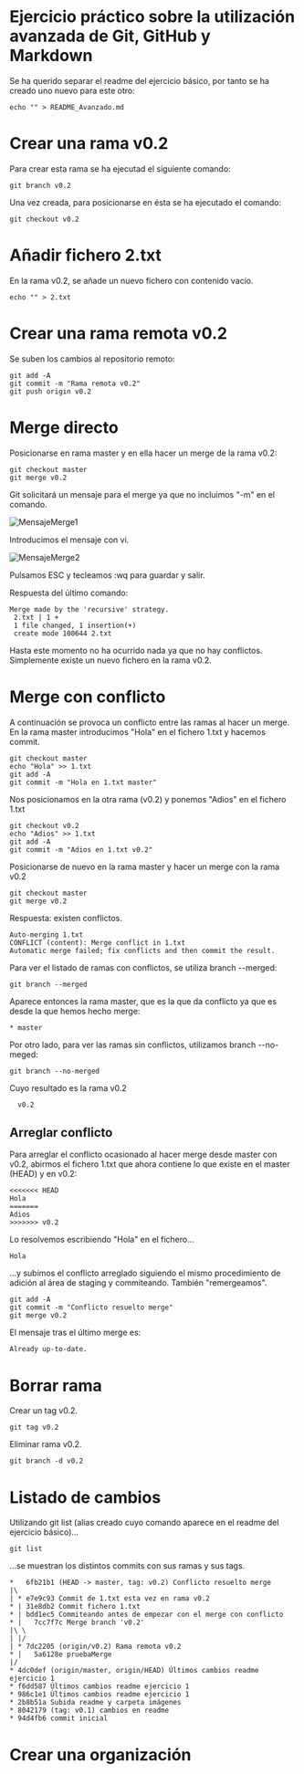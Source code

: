 # Ejercicio práctico sobre la utilización avanzada de Git, GitHub y Markdown

Se ha querido separar el readme del ejercicio básico, por tanto se ha creado uno nuevo para este otro:
```
echo "" > README_Avanzado.md
```

# Crear una rama v0.2
Para crear esta rama se ha ejecutad el siguiente comando:
```Shell
git branch v0.2
```

Una vez creada, para posicionarse en ésta se ha ejecutado el comando:
```Shell
git checkout v0.2
```

# Añadir fichero 2.txt
En la rama v0.2, se añade un nuevo fichero con contenido vacío.
```Shell
echo "" > 2.txt
```

# Crear una rama remota v0.2
Se suben los cambios al repositorio remoto:
```Shell
git add -A
git commit -m "Rama remota v0.2"
git push origin v0.2
```

# Merge directo
Posicionarse en rama master y en ella hacer un merge de la rama v0.2:
```Shell
git checkout master
git merge v0.2
```

Git solicitará un mensaje para el merge ya que no incluimos "-m" en el comando.

![MensajeMerge1](https://github.com/jorgemaza/campusciff/blob/master/img/MergeCaptura.PNG)

Introducimos el mensaje con vi.

![MensajeMerge2](https://github.com/jorgemaza/campusciff/blob/master/img/MergeCaptura2.PNG)

Pulsamos ESC y tecleamos :wq para guardar y salir.

Respuesta del último comando:

```Shell
Merge made by the 'recursive' strategy.
 2.txt | 1 +
 1 file changed, 1 insertion(+)
 create mode 100644 2.txt
```

Hasta este momento no ha ocurrido nada ya que no hay conflictos. Simplemente existe un nuevo fichero en la rama v0.2.

# Merge con conflicto

A continuación se provoca un conflicto entre las ramas al hacer un merge. En la rama master introducimos "Hola" en el fichero 1.txt y hacemos commit.

```Shell
git checkout master
echo "Hola" >> 1.txt
git add -A
git commit -m "Hola en 1.txt master"
```

Nos posicionamos en la otra rama (v0.2) y ponemos "Adios" en el fichero 1.txt

```Shell
git checkout v0.2
echo "Adios" >> 1.txt
git add -A
git commit -m "Adios en 1.txt v0.2"
```

Posicionarse de nuevo en la rama master y hacer un merge con la rama v0.2

```Shell
git checkout master
git merge v0.2
```

Respuesta: existen conflictos.
```Shell
Auto-merging 1.txt
CONFLICT (content): Merge conflict in 1.txt
Automatic merge failed; fix conflicts and then commit the result.
```

Para ver el listado de ramas con conflictos, se utiliza branch --merged:
```Shell
git branch --merged
```

Aparece entonces la rama master, que es la que da conflicto ya que es desde la que hemos hecho merge:
```Shell
* master
```

Por otro lado, para ver las ramas sin conflictos, utilizamos branch --no-meged:
```Shell
git branch --no-merged
```

Cuyo resultado es la rama v0.2
```Shell
  v0.2
```

## Arreglar conflicto
Para arreglar el conflicto ocasionado al hacer merge desde master con v0.2, abirmos el fichero 1.txt que ahora contiene lo que existe en el master (HEAD) y en v0.2:
```Shell
<<<<<<< HEAD
Hola
=======
Adios
>>>>>>> v0.2
```
Lo resolvemos escribiendo "Hola" en el fichero...
```Shell
Hola
```

...y subimos el conflicto arreglado siguiendo el mismo procedimiento de adición al área de staging y commiteando. También "remergeamos".
```Shell
git add -A
git commit -m "Conflicto resuelto merge"
git merge v0.2
```
El mensaje tras el último merge es:
```Shell
Already up-to-date.
```

# Borrar rama
Crear un tag v0.2.
```Shell
git tag v0.2
```

Eliminar rama v0.2.
```Shell
git branch -d v0.2
```

# Listado de cambios
Utilizando git list (alias creado cuyo comando aparece en el readme del ejercicio básico)...
```Shell
git list
```
...se muestran los distintos commits con sus ramas y sus tags.
```Shell
*   6fb21b1 (HEAD -> master, tag: v0.2) Conflicto resuelto merge
|\
| * e7e9c93 Commit de 1.txt esta vez en rama v0.2
* | 31e8db2 Commit fichero 1.txt
* | bdd1ec5 Commiteando antes de empezar con el merge con conflicto
* |   7cc7f7c Merge branch 'v0.2'
|\ \
| |/
| * 7dc2205 (origin/v0.2) Rama remota v0.2
* |   5a6128e pruebaMerge
|/
* 4dc0def (origin/master, origin/HEAD) Últimos cambios readme ejercicio 1
* f6dd587 Últimos cambios readme ejercicio 1
* 986c1e1 Últimos cambios readme ejercicio 1
* 2b8b51a Subida readme y carpeta imágenes
* 8042179 (tag: v0.1) cambios en readme
* 94d4fb6 commit inicial
```

# Crear una organización

